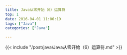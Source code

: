 ```yaml
---
title: Java从零开始（6）运算符
top: 1
date: 2016-04-01 11:06:19
tags: ["Java"]
categories: ["Java"]

---
```

{{< include "/post/java/Java从零开始（6）运算符.md" >}}